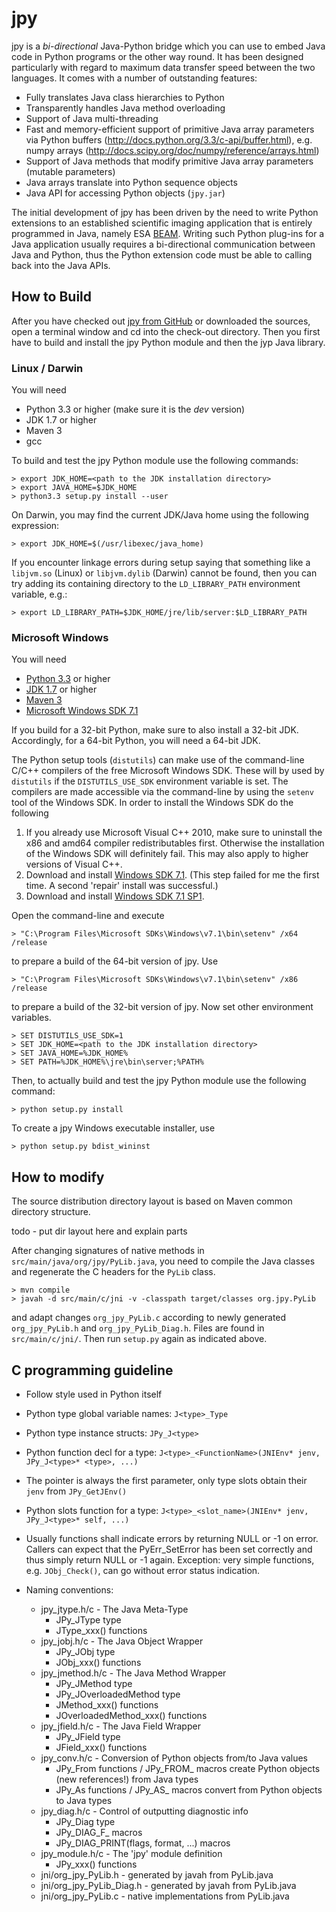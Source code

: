 jpy
===

jpy is a *bi-directional* Java-Python bridge which you can use to embed Java code in Python programs or the other
way round. It has been designed particularly with regard to maximum data transfer speed between the two languages.
It comes with a number of outstanding features:

* Fully translates Java class hierarchies to Python
* Transparently handles Java method overloading
* Support of Java multi-threading
* Fast and memory-efficient support of primitive Java array parameters via Python buffers (http://docs.python.org/3.3/c-api/buffer.html),
  e.g. numpy arrays (http://docs.scipy.org/doc/numpy/reference/arrays.html)
* Support of Java methods that modify primitive Java array parameters (mutable parameters)
* Java arrays translate into Python sequence objects
* Java API for accessing Python objects (`jpy.jar`)

The initial development of jpy has been driven by the need to write Python extensions to an established scientific
imaging application that is entirely programmed in Java, namely ESA [BEAM](http://www.brockmann-consult.de/beam/).
Writing such Python plug-ins for a Java application usually requires a bi-directional communication between Java and
Python, thus the Python extension code must be able to calling back into the Java APIs.


How to Build
------------

After you have checked out [jpy from GitHub](https://github.com/bcdev/jpy) or downloaded the sources, open a terminal
window and cd into the check-out directory. Then you first have to build and install the jpy Python module and
then the jyp Java library.


### Linux / Darwin

You will need

* Python 3.3 or higher (make sure it is the *dev* version)
* JDK 1.7 or higher
* Maven 3
* gcc

To build and test the jpy Python module use the following commands:

    > export JDK_HOME=<path to the JDK installation directory>
    > export JAVA_HOME=$JDK_HOME
    > python3.3 setup.py install --user

On Darwin, you may find the current JDK/Java home using the following expression:

    > export JDK_HOME=$(/usr/libexec/java_home)
    
If you encounter linkage errors during setup saying that something like a ``libjvm.so`` (Linux) or ``libjvm.dylib`` (Darwin) cannot be found, then you can try adding its containing directory to the ``LD_LIBRARY_PATH`` environment variable, e.g.:

    > export LD_LIBRARY_PATH=$JDK_HOME/jre/lib/server:$LD_LIBRARY_PATH


### Microsoft Windows

You will need
* [Python 3.3](http://www.python.org/) or higher
* [JDK 1.7](http://www.oracle.com/technetwork/java/javase/downloads/) or higher
* [Maven 3](http://maven.apache.org/)
* [Microsoft Windows SDK 7.1](http://www.microsoft.com/en-us/download/details.aspx?id=8279)

If you build for a 32-bit Python, make sure to also install a 32-bit JDK. Accordingly, for a 64-bit Python, you will
need a 64-bit JDK.

The Python setup tools (``distutils``) can make use of the command-line C/C++ compilers of the free Microsoft Windows SDK.
These will by used by ``distutils`` if the ``DISTUTILS_USE_SDK`` environment variable is set. The compilers are made accessible via
the command-line by using the ``setenv`` tool of the Windows SDK. In order to install the Windows SDK do the following

1. If you already use Microsoft Visual C++ 2010, make sure to uninstall the x86 and amd64 compiler redistributables first. Otherwise the installation of the Windows SDK will definitely fail. This may also apply to higher versions of Visual C++.
2. Download and install [Windows SDK 7.1](http://www.microsoft.com/en-us/download/details.aspx?id=8279). (This step failed for me the first time. A second 'repair' install was successful.)
3. Download and install [Windows SDK 7.1 SP1](http://www.microsoft.com/en-us/download/details.aspx?id=4422).

Open the command-line and execute

    > "C:\Program Files\Microsoft SDKs\Windows\v7.1\bin\setenv" /x64 /release

to prepare a build of the 64-bit version of jpy. Use

    > "C:\Program Files\Microsoft SDKs\Windows\v7.1\bin\setenv" /x86 /release

to prepare a build of the 32-bit version of jpy. Now set other environment variables.

    > SET DISTUTILS_USE_SDK=1
    > SET JDK_HOME=<path to the JDK installation directory>
    > SET JAVA_HOME=%JDK_HOME%
    > SET PATH=%JDK_HOME%\jre\bin\server;%PATH%

Then, to actually build and test the jpy Python module use the following command:

    > python setup.py install

To create a jpy Windows executable installer, use

    > python setup.py bdist_wininst


How to modify
-------------

The source distribution directory layout is based on Maven common directory structure.

todo - put dir layout here and explain parts


After changing signatures of native methods in `src/main/java/org/jpy/PyLib.java`, you need to compile the Java classes
and regenerate the C headers for the `PyLib` class.

    > mvn compile
    > javah -d src/main/c/jni -v -classpath target/classes org.jpy.PyLib

and adapt changes `org_jpy_PyLib.c` according to newly generated `org_jpy_PyLib.h` and `org_jpy_PyLib_Diag.h`.
Files are found in `src/main/c/jni/`. Then run `setup.py` again as indicated above.



C programming guideline
-----------------------

* Follow style used in Python itself
* Python type global variable names: `J<type>_Type`
* Python type instance structs: `JPy_J<type>`
* Python function decl for a type: `J<type>_<FunctionName>(JNIEnv* jenv, JPy_J<type>* <type>, ...)`
* The pointer is always the first parameter, only type slots obtain their `jenv` from `JPy_GetJEnv()`
* Python slots function for a type: `J<type>_<slot_name>(JNIEnv* jenv, JPy_J<type>* self, ...)`
* Usually functions shall indicate errors by returning NULL or -1 on error.
  Callers can expect that the PyErr_SetError has been set correctly and thus simply
  return NULL or -1 again.
  Exception: very simple functions, e.g. `JObj_Check()`, can go without error status indication.
* Naming conventions:

    * jpy_jtype.h/c - The Java Meta-Type
        * JPy_JType type
        * JType_xxx() functions
    * jpy_jobj.h/c  - The Java Object Wrapper
        * JPy_JObj type
        * JObj_xxx() functions
    * jpy_jmethod.h/c - The Java Method Wrapper
        * JPy_JMethod type
        * JPy_JOverloadedMethod type
        * JMethod_xxx() functions
        * JOverloadedMethod_xxx() functions
    * jpy_jfield.h/c - The Java Field Wrapper
        * JPy_JField type
        * JField_xxx() functions
    * jpy_conv.h/c - Conversion of Python objects from/to Java values
        * JPy_From<JType> functions / JPy_FROM_<JTYPE> macros create Python objects (new references!) from Java types
        * JPy_As<JType> functions / JPy_AS_<JTYPE> macros convert from Python objects to Java types
    * jpy_diag.h/c - Control of outputting diagnostic info
        * JPy_Diag type
        * JPy_DIAG_F_<name> macros
        * JPy_DIAG_PRINT(flags, format, ...) macros
    * jpy_module.h/c - The 'jpy' module definition
        * JPy_xxx() functions
    * jni/org_jpy_PyLib.h - generated by javah from PyLib.java
    * jni/org_jpy_PyLib_Diag.h - generated by javah from PyLib.java
    * jni/org_jpy_PyLib.c - native implementations from PyLib.java
